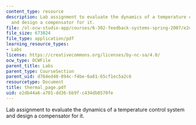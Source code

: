 ```yaml
---
content_type: resource
description: Lab assignment to evaluate the dynamics of a temperature control system
  and design a compensator for it.
file: /ol-ocw-studio-app/courses/6-302-feedback-systems-spring-2007/e2db44a6a701dd36bb9fc434db8570fe_thermal_page.pdf
file_size: 673024
file_type: application/pdf
learning_resource_types:
- Labs
license: https://creativecommons.org/licenses/by-nc-sa/4.0/
ocw_type: OCWFile
parent_title: Labs
parent_type: CourseSection
parent_uid: d764ed48-894c-f4be-6a81-65cf1ec5a2c6
resourcetype: Document
title: thermal_page.pdf
uid: e2db44a6-a701-dd36-bb9f-c434db8570fe
---
```

Lab assignment to evaluate the dynamics of a temperature control system and design a compensator for it.
